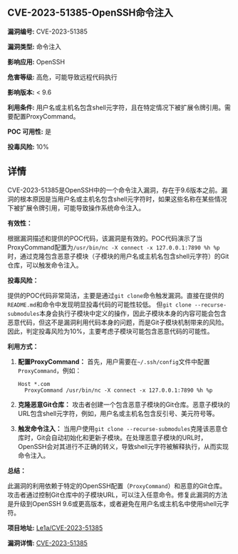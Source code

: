 ## CVE-2023-51385-OpenSSH命令注入

**漏洞编号:** CVE-2023-51385

**漏洞类型:** 命令注入

**影响应用:** OpenSSH

**危害等级:** 高危，可能导致远程代码执行

**影响版本:** < 9.6

**利用条件:** 用户名或主机名包含shell元字符，且在特定情况下被扩展令牌引用。需要配置ProxyCommand。

**POC 可用性:** 是

**投毒风险:** 10%

## 详情

CVE-2023-51385是OpenSSH中的一个命令注入漏洞，存在于9.6版本之前。漏洞的根本原因是当用户名或主机名包含shell元字符时，如果这些名称在某些情况下被扩展令牌引用，可能导致操作系统命令注入。

**有效性：**

根据漏洞描述和提供的POC代码，该漏洞是有效的。POC代码演示了当ProxyCommand配置为`/usr/bin/nc -X connect -x 127.0.0.1:7890 %h %p`时，通过克隆包含恶意子模块（子模块的用户名或主机名包含shell元字符）的Git仓库，可以触发命令注入。

**投毒风险：**

提供的POC代码非常简洁，主要是通过`git clone`命令触发漏洞。直接在提供的`README.md`和命令中发现明显投毒代码的可能性较低。 但`git clone --recurse-submodules`本身会执行子模块中定义的操作，因此子模块本身的内容可能会包含恶意代码，但这不是漏洞利用代码本身的问题，而是Git子模块机制带来的风险。因此，判定投毒风险为10%，主要考虑子模块可能包含恶意代码的可能性。

**利用方式：**

1.  **配置ProxyCommand：** 首先，用户需要在`~/.ssh/config`文件中配置`ProxyCommand`，例如：

    ```
    Host *.com
      ProxyCommand /usr/bin/nc -X connect -x 127.0.0.1:7890 %h %p
    ```

2.  **克隆恶意Git仓库：** 攻击者创建一个包含恶意子模块的Git仓库。恶意子模块的URL包含shell元字符，例如，用户名或主机名包含反引号、美元符号等。

3.  **触发命令注入：** 当用户使用`git clone --recurse-submodules`克隆该恶意仓库时，Git会自动初始化和更新子模块。在处理恶意子模块的URL时，OpenSSH会对其进行不正确的转义，导致shell元字符被解释执行，从而实现命令注入。

**总结：**

此漏洞的利用依赖于特定的OpenSSH配置（`ProxyCommand`）和恶意的Git仓库。攻击者通过控制Git仓库中的子模块URL，可以注入任意命令。修复此漏洞的方法是升级到OpenSSH 9.6或更高版本，或者避免在用户名或主机名中使用shell元字符。

**项目地址:** [Le1a/CVE-2023-51385](https://github.com/Le1a/CVE-2023-51385)

**漏洞详情:** [CVE-2023-51385](https://nvd.nist.gov/vuln/detail/CVE-2023-51385)